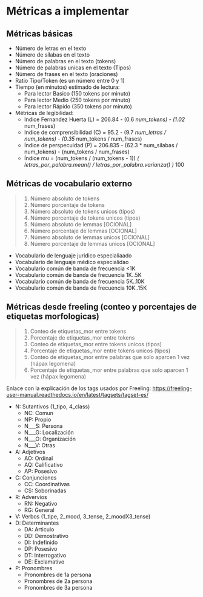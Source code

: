 # Métricas a implementar

## Métricas básicas

- Número de letras en el texto
- Número de sílabas en el texto
- Número de palabras en el texto (tokens)
- Número de palabras unicas en el texto (Tipos)
- Número de frases en el texto (oraciones)
- Ratio Tipo/Token (es un número entre 0 y 1)
- Tiempo (en minutos) estimado de lectura:
  - Para lector Basico (150 tokens por minuto)
  - Para lector Medio  (250 tokens por minuto)
  - Para lector Rápido (350 tokens por minuto)
- Métricas de legibilidad:
  - Indice Fernandez Huerta (L)     = 206.84 - (0.6 *num_tokens) - (1.02* num_frases)
  - Indice de comprensibilidad (C) = 95.2 - (9.7 *num_letras / num_tokens) - (0.35* num_tokens / num_frases)
  - Índice de perspecuidad (P)     = 206.835 - (62.3 * num_silabas / num_tokens) - (num_tokens / num_frases)
  - Índice mu = (num_tokens / (num_tokens - 1)) *( letras_por_palabra.mean() / letras_por_palabra.varianza() )* 100

## Métricas de vocabulario externo

> 1. Número absoluto de tokens
> 2. Número porcentaje de tokens
> 3. Número absoluto de tokens unicos (tipos)
> 4. Número porcentaje de tokens unicos (tipos)
> 5. Número absoluto de lemmas [OCIONAL]
> 6. Número porcentaje de lemmas [OCIONAL]
> 7. Número absoluto de lemmas unicos [OCIONAL]
> 8. Número porcentaje de lemmas unicos [OCIONAL]

- Vocabulario de lenguaje juridico especialiaado
- Vocabulario de lenguaje médico especialidao
- Vocabulario común de banda de frecuencia <1K
- Vocabulario común de banda de frecuencia 1K..5K
- Vocabulario común de banda de frecuencia 5K..10K
- Vocabulario común de banda de frecuencia 10K..15K

## Métricas desde freeling (conteo y porcentajes de etiquetas morfologicas)

> 1. Conteo de etiquetas_mor entre tokens
> 2. Porcentaje de etiquetas_mor entre tokens
> 3. Conteo de etiquetas_mor entre tokens unicos (tipos)
> 4. Porcentaje de etiquetas_mor entre tokens unicos (tipos)
> 5. Conteo de etiquetas_mor entre palabras que solo aparcen 1 vez (hápax legomena)
> 6. Porcentaje de etiquetas_mor entre palabras que solo aparcen 1 vez (hápax legomena)

Enlace con la explicación de los tags usados por Freeling:
<https://freeling-user-manual.readthedocs.io/en/latest/tagsets/tagset-es/>

- N: Sutantivos (1_tipo, 4_class)
  - NC: Comun
  - NP: Propio
  - N___S: Persona
  - N___G: Localización
  - N___O: Organización
  - N___V: Otras
- A: Adjetivos
  - AO: Ordinal
  - AQ: Calificativo
  - AP: Posesivo
- C: Conjunciones
  - CC: Coordinativas
  - CS: Soborinadas
- R: Advervios
  - RN: Negativo
  - RG: General
- V: Verbos (1_tipe, 2_mood, 3_tense, 2_moodX3_tense)
- D: Determinantes
  - DA: Articulo
  - DD: Demostrativo
  - DI: Indefinido
  - DP: Posesivo
  - DT: Interrogativo
  - DE: Exclamativo
- P: Pronombres
  - Pronombres de 1a persona
  - Pronombres de 2a persona
  - Pronombres de 3a persona

